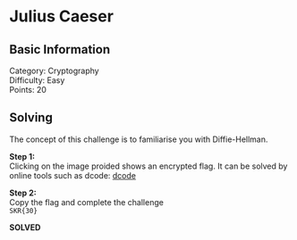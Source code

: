 # Julius Caeser

## Basic Information
Category: Cryptography    
Difficulty: Easy  
Points: 20  

## Solving
The concept of this challenge is to familiarise you with Diffie-Hellman. 
  
**Step 1:**  
Clicking on the image proided shows an encrypted flag. It can be solved by online tools such as dcode: [dcode](https://www.dcode.fr/)  

**Step 2:**   
Copy the flag and complete the challenge  
```SKR{30}```

**SOLVED**  
